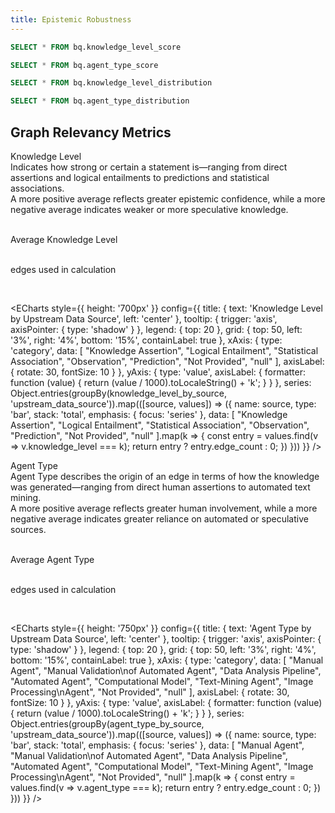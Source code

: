```yaml
---
title: Epistemic Robustness
---
```


<script>
  function groupBy(arr, key) {
    return arr.reduce((acc, item) => {
      const group = item[key];
      acc[group] = acc[group] || [];
      acc[group].push(item);
      return acc;
    }, {});
  }
</script>


```sql knowledge_level_score
SELECT * FROM bq.knowledge_level_score
```

```sql agent_type_score
SELECT * FROM bq.agent_type_score
```

```sql knowledge_level_by_source
SELECT * FROM bq.knowledge_level_distribution
```

```sql agent_type_by_source
SELECT * FROM bq.agent_type_distribution
```
## Graph Relevancy Metrics


<div class="text-center text-lg font-semibold mt-6 mb-2">
    Knowledge Level
    <div class="text-sm font-normal mt-1">
        Indicates how strong or certain a statement is—ranging from direct assertions and logical entailments to 
        predictions and statistical associations.
    </div>
    <div class="text-sm font-normal mt-1">
      A more positive average reflects greater epistemic confidence, while a more negative average indicates weaker 
      or more speculative knowledge.
    </div>
</div>

<!-- Spacer -->
<div class="mb-6"></div>

<!-- First row: metrics side-by-side -->
<Grid col=2>
  <div class="text-center text-lg">
    <p>
      <span class="font-semibold text-2xl">
        <Value data={knowledge_level_score} column="average_knowledge_level" fmt="num2" />
      </span><br/>
      Average Knowledge Level
    </p>
  </div>
  <div class="text-center text-lg">
    <p>
      <span class="font-semibold text-2xl">
        <Value data={knowledge_level_score} column="included_edges" fmt="num2m" />
      </span><br/>
      edges used in calculation
    </p>
  </div>
</Grid>

<br/>

<!-- Second row: full-width bar chart -->
<ECharts 
  style={{ height: '700px' }}
  config={{
    title: {
      text: 'Knowledge Level by Upstream Data Source',
      left: 'center'
    },
    tooltip: {
      trigger: 'axis',
      axisPointer: {
        type: 'shadow'
      }
    },
    legend: {
      top: 20
    },
    grid: {
      top: 50,
      left: '3%',
      right: '4%',
      bottom: '15%',
      containLabel: true
    },
    xAxis: {
      type: 'category',
      data: [
        "Knowledge Assertion",
        "Logical Entailment",
        "Statistical Association",
        "Observation",
        "Prediction",
        "Not Provided",
        "null"
      ],
      axisLabel: {
        rotate: 30,
        fontSize: 10
      }
    },
    yAxis: {
      type: 'value',
      axisLabel: {
        formatter: function (value) {
          return (value / 1000).toLocaleString() + 'k';
    }
  }
    },
    series: Object.entries(groupBy(knowledge_level_by_source, 'upstream_data_source')).map(([source, values]) => ({
      name: source,
      type: 'bar',
      stack: 'total',
      emphasis: {
        focus: 'series'
      },
      data: [
        "Knowledge Assertion",
        "Logical Entailment",
        "Statistical Association",
        "Observation",
        "Prediction",
        "Not Provided",
        "null"
      ].map(k => {
        const entry = values.find(v => v.knowledge_level === k);
        return entry ? entry.edge_count : 0;
      })
    }))
  }}
/>


<div class="text-center text-lg font-semibold mt-6 mb-2">
    Agent Type
    <div class="text-sm font-normal mt-1">
        Agent Type describes the origin of an edge in terms of how the knowledge was generated—ranging 
        from direct human assertions to automated text mining.
    </div>
    <div class="text-sm font-normal mt-1">
        A more positive average reflects greater human involvement, while a more negative average indicates greater 
        reliance on automated or speculative sources.
    </div>
</div>

<!-- Spacer -->
<div class="mb-6"></div>


<!-- First row: metrics side-by-side -->
<Grid col=2>
  <div class="text-center text-lg">
    <p>
      <span class="font-semibold text-2xl">
        <Value data={agent_type_score} column="average_agent_type" fmt="num2" />
      </span><br/>
      Average Agent Type
    </p>
  </div>
  <div class="text-center text-lg">
    <p>
      <span class="font-semibold text-2xl">
        <Value data={agent_type_score} column="included_edges" fmt="num2m" />
      </span><br/>
      edges used in calculation
    </p>
  </div>
</Grid>

<br/>

<!-- Second row: full-width bar chart -->
<ECharts 
  style={{ height: '750px' }}
  config={{
    title: {
      text: 'Agent Type by Upstream Data Source',
      left: 'center'
    },
    tooltip: {
      trigger: 'axis',
      axisPointer: {
        type: 'shadow'
      }
    },
    legend: {
      top: 20
    },
    grid: {
      top: 50,
      left: '3%',
      right: '4%',
      bottom: '15%',
      containLabel: true
    },
    xAxis: {
      type: 'category',
      data: [
        "Manual Agent",
        "Manual Validation\nof Automated Agent",
        "Data Analysis Pipeline",
        "Automated Agent",
        "Computational Model",
        "Text-Mining Agent",
        "Image Processing\nAgent",
        "Not Provided",
        "null"
      ],
      axisLabel: {
        rotate: 30,
        fontSize: 10
      }
    },
    yAxis: {
      type: 'value',
      axisLabel: {
        formatter: function (value) {
          return (value / 1000).toLocaleString() + 'k';
    }
  }
    },
    series: Object.entries(groupBy(agent_type_by_source, 'upstream_data_source')).map(([source, values]) => ({
      name: source,
      type: 'bar',
      stack: 'total',
      emphasis: {
        focus: 'series'
      },
      data: [
        "Manual Agent",
        "Manual Validation\nof Automated Agent",
        "Data Analysis Pipeline",
        "Automated Agent",
        "Computational Model",
        "Text-Mining Agent",
        "Image Processing\nAgent",
        "Not Provided",
        "null"
      ].map(k => {
        const entry = values.find(v => v.agent_type === k);
        return entry ? entry.edge_count : 0;
      })
    }))
  }}
/>
